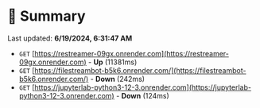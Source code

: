 # 📖 Summary
Last updated: **6/19/2024, 6:31:47 AM**

- `GET` [https://restreamer-09gx.onrender.com](https://restreamer-09gx.onrender.com) - **Up** (11381ms)
- `GET` [https://filestreambot-b5k6.onrender.com/](https://filestreambot-b5k6.onrender.com/) - **Down** (242ms)
- `GET` [https://jupyterlab-python3-12-3.onrender.com](https://jupyterlab-python3-12-3.onrender.com) - **Down** (124ms)

